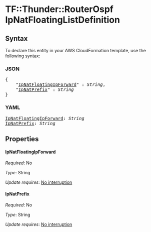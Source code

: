 # TF::Thunder::RouterOspf IpNatFloatingListDefinition

## Syntax

To declare this entity in your AWS CloudFormation template, use the following syntax:

### JSON

<pre>
{
    "<a href="#ipnatfloatingipforward" title="IpNatFloatingIpForward">IpNatFloatingIpForward</a>" : <i>String</i>,
    "<a href="#ipnatprefix" title="IpNatPrefix">IpNatPrefix</a>" : <i>String</i>
}
</pre>

### YAML

<pre>
<a href="#ipnatfloatingipforward" title="IpNatFloatingIpForward">IpNatFloatingIpForward</a>: <i>String</i>
<a href="#ipnatprefix" title="IpNatPrefix">IpNatPrefix</a>: <i>String</i>
</pre>

## Properties

#### IpNatFloatingIpForward

_Required_: No

_Type_: String

_Update requires_: [No interruption](https://docs.aws.amazon.com/AWSCloudFormation/latest/UserGuide/using-cfn-updating-stacks-update-behaviors.html#update-no-interrupt)

#### IpNatPrefix

_Required_: No

_Type_: String

_Update requires_: [No interruption](https://docs.aws.amazon.com/AWSCloudFormation/latest/UserGuide/using-cfn-updating-stacks-update-behaviors.html#update-no-interrupt)

